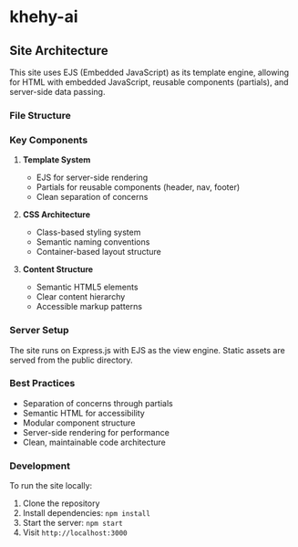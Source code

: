 # khehy-ai

## Site Architecture

This site uses EJS (Embedded JavaScript) as its template engine, allowing for HTML with embedded JavaScript, reusable components (partials), and server-side data passing.

### File Structure

### Key Components

1. **Template System**
   - EJS for server-side rendering
   - Partials for reusable components (header, nav, footer)
   - Clean separation of concerns

2. **CSS Architecture**
   - Class-based styling system
   - Semantic naming conventions
   - Container-based layout structure

3. **Content Structure**
   - Semantic HTML5 elements
   - Clear content hierarchy
   - Accessible markup patterns

### Server Setup
The site runs on Express.js with EJS as the view engine. Static assets are served from the public directory.

### Best Practices
- Separation of concerns through partials
- Semantic HTML for accessibility
- Modular component structure
- Server-side rendering for performance
- Clean, maintainable code architecture

### Development
To run the site locally:
1. Clone the repository
2. Install dependencies: `npm install`
3. Start the server: `npm start`
4. Visit `http://localhost:3000`

